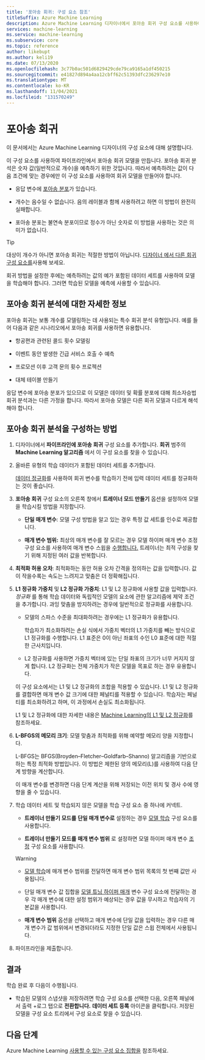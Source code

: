 ```yaml
---
title: '포아송 회귀: 구성 요소 참조'
titleSuffix: Azure Machine Learning
description: Azure Machine Learning 디자이너에서 포아송 회귀 구성 요소를 사용하여 포아송 회귀 모델을 만드는 방법을 알아봅니다.
services: machine-learning
ms.service: machine-learning
ms.subservice: core
ms.topic: reference
author: likebupt
ms.author: keli19
ms.date: 07/13/2020
ms.openlocfilehash: 3c77b0ac501d6829429cde79ca9165a1df450215
ms.sourcegitcommit: e41827d894a4aa12cbff62c51393dfc236297e10
ms.translationtype: MT
ms.contentlocale: ko-KR
ms.lasthandoff: 11/04/2021
ms.locfileid: "131570249"
---
```

# <a name="poisson-regression"></a>포아송 회귀

이 문서에서는 Azure Machine Learning 디자이너의 구성 요소에 대해 설명합니다.

이 구성 요소를 사용하여 파이프라인에서 포아송 회귀 모델을 만듭니다. 포아송 회귀 분석은 숫자 값(일반적으로 개수)을 예측하기 위한 것입니다. 따라서 예측하려는 값이 다음 조건에 맞는 경우에만 이 구성 요소를 사용하여 회귀 모델을 만들어야 합니다.

- 응답 변수에 [포아송 분포](https://en.wikipedia.org/wiki/Poisson_distribution)가 있습니다.  

- 개수는 음수일 수 없습니다. 음의 레이블과 함께 사용하려고 하면 이 방법이 완전히 실패합니다.

- 포아송 분포는 불연속 분포이므로 정수가 아닌 숫자로 이 방법을 사용하는 것은 의미가 없습니다.

> [!TIP]
> 대상이 개수가 아니면 포아송 회귀는 적절한 방법이 아닙니다. [디자이너 에서 다른 회귀 구성 요소를](./component-reference.md#machine-learning-algorithms)사용해 보세요. 

회귀 방법을 설정한 후에는 예측하려는 값의 예가 포함된 데이터 세트를 사용하여 모델을 학습해야 합니다. 그러면 학습된 모델을 예측에 사용할 수 있습니다.

## <a name="more-about-poisson-regression"></a>포아송 회귀 분석에 대한 자세한 정보

포아송 회귀는 보통 개수를 모델링하는 데 사용되는 특수 회귀 분석 유형입니다. 예를 들어 다음과 같은 시나리오에서 포아송 회귀를 사용하면 유용합니다.

- 항공편과 관련된 콜드 횟수 모델링

- 이벤트 동안 발생한 긴급 서비스 호출 수 예측

- 프로모션 이후 고객 문의 횟수 프로젝션

- 대체 테이블 만들기

응답 변수에 포아송 분포가 있으므로 이 모델은 데이터 및 확률 분포에 대해 최소자승법 회귀 분석과는 다른 가정을 합니다. 따라서 포아송 모델은 다른 회귀 모델과 다르게 해석해야 합니다.

## <a name="how-to-configure-poisson-regression"></a>포아송 회귀 분석을 구성하는 방법

1. 디자이너에서 **파이프라인에 포아송 회귀** 구성 요소를 추가합니다. **회귀** 범주의 **Machine Learning 알고리즘** 에서 이 구성 요소를 찾을 수 있습니다.

2. 올바른 유형의 학습 데이터가 포함된 데이터 세트를 추가합니다. 

    [데이터 정규화](normalize-data.md)를 사용하여 회귀 변수를 학습하기 전에 입력 데이터 세트를 정규화하는 것이 좋습니다.

3. **포아송 회귀** 구성 요소의 오른쪽 창에서 **트레이너 모드 만들기** 옵션을 설정하여 모델을 학습시킬 방법을 지정합니다.  
  
    - **단일 매개 변수**: 모델 구성 방법을 알고 있는 경우 특정 값 세트를 인수로 제공합니다.
  
    - **매개 변수 범위:** 최상의 매개 변수를 잘 모르는 경우 모델 하이퍼 매개 변수 조정 구성 요소를 사용하여 매개 변수 스윕을 [수행합니다.](tune-model-hyperparameters.md) 트레이너는 최적 구성을 찾기 위해 지정된 여러 값을 반복합니다.
  
4. **최적화 허용 오차**: 최적화하는 동안 허용 오차 간격을 정의하는 값을 입력합니다. 값이 작을수록는 속도는 느려지고 맞춤은 더 정확해집니다.

5. **L1 정규화 가중치** 및 **L2 정규화 가중치**: L1 및 L2 정규화에 사용할 값을 입력합니다. *정규화* 를 통해 학습 데이터와 독립적인 모델의 요소에 관한 알고리즘에 제약 조건을 추가합니다. 과잉 맞춤을 방지하려는 경우에 일반적으로 정규화를 사용합니다. 

    - 모델의 스파스 수준을 최대화하려는 경우에는 L1 정규화가 유용합니다.

        학습자가 최소화하려는 손실 식에서 가중치 벡터의 L1 가중치를 빼는 방식으로 L1 정규화를 수행합니다. L1 표준은 0이 아닌 좌표의 수인 L0 표준에 대한 적절한 근사치입니다.

    - L2 정규화를 사용하면 가중치 벡터에 있는 단일 좌표의 크기가 너무 커지지 않게 합니다. L2 정규화는 전체 가중치가 작은 모델을 목표로 하는 경우 유용합니다.

    이 구성 요소에서는 L1 및 L2 정규화의 조합을 적용할 수 있습니다. L1 및 L2 정규화를 결합하면 매개 변수 값 크기에 대한 페널티를 적용할 수 있습니다. 학습자는 페널티를 최소화하려고 하며, 이 과정에서 손실도 최소화됩니다.

    L1 및 L2 정규화에 대한 자세한 내용은 [Machine Learning의 L1 및 L2 정규화](/archive/msdn-magazine/2015/february/test-run-l1-and-l2-regularization-for-machine-learning)를 참조하세요.

6. **L-BFGS의 메모리 크기**: 모델 맞춤과 최적화를 위해 예약할 메모리 양을 지정합니다.

     L-BFGS는 BFGS(Broyden–Fletcher–Goldfarb–Shanno) 알고리즘을 기반으로 하는 특정 최적화 방법입니다. 이 방법은 제한된 양의 메모리(L)를 사용하여 다음 단계 방향을 계산합니다.

     이 매개 변수를 변경하면 다음 단계 계산을 위해 저장되는 이전 위치 및 경사 수에 영향을 줄 수 있습니다.

7. 학습 데이터 세트 및 학습되지 않은 모델을 학습 구성 요소 중 하나에 커넥트. 

    - **트레이너 만들기 모드를** **단일 매개 변수로** 설정하는 경우 [모델 학습](train-model.md) 구성 요소를 사용합니다.

    - **트레이너 만들기 모드를** **매개 변수 범위** 로 설정하면 모델 하이퍼 매개 변수 [조정](tune-model-hyperparameters.md) 구성 요소를 사용합니다.

    > [!WARNING]
    > 
    > - [모델 학습](train-model.md)에 매개 변수 범위를 전달하면 매개 변수 범위 목록의 첫 번째 값만 사용됩니다.
    > 
    > - 단일 매개 변수 값 집합을 [모델 튜닝 하이퍼 매개](tune-model-hyperparameters.md) 변수 구성 요소에 전달하는 경우 각 매개 변수에 대한 설정 범위가 예상되는 경우 값을 무시하고 학습자의 기본값을 사용합니다.
    > 
    > - **매개 변수 범위** 옵션을 선택하고 매개 변수에 단일 값을 입력하는 경우 다른 매개 변수가 값 범위에서 변경되더라도 지정한 단일 값은 스윕 전체에서 사용됩니다.

8.  파이프라인을 제출합니다.

## <a name="results"></a>결과

학습 완료 후 다음이 수행됩니다.

+ 학습된 모델의 스냅샷을 저장하려면 학습 구성 요소를 선택한 다음, 오른쪽 패널에서 출력 +로그 탭으로 **전환합니다.** **데이터 세트 등록** 아이콘을 클릭합니다.  저장된 모델을 구성 요소 트리에서 구성 요소로 찾을 수 있습니다. 

## <a name="next-steps"></a>다음 단계

Azure Machine Learning [사용할 수 있는 구성 요소 집합을](component-reference.md) 참조하세요.
